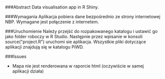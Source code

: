 ###Abstract
Data visualisation app in R Shiny.

###Wymagania
Aplikacja pobiera dane bezpośrednio ze strony internetowej NBP.
Wymagane jest połączenie z internetem.

###Uruchomienie
Należy przejść do rozpakowanego katalogu i ustawić go jako folder roboczy w R Studio.
Następnie przez wpisanie w konsoli source("project.R") uruchomi sie aplikacja.
Wszystkie pliki dotyczące aplikacji znajdują się w katalogu PiWD.

###Issues
- Mapa nie jest renderowana w raporcie html (oczywiście w samej aplikacji działa)